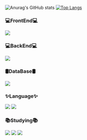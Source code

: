 ![Anurag's GitHub stats](https://github-readme-stats.vercel.app/api?username=Changwook&show_icons=true&theme=ambient_gradient)
[![Top Langs](https://github-readme-stats.vercel.app/api/top-langs/?username=Changwook&layout=ambient_gradient)](https://github.com/Changwook/github-readme-stats)

<h3>💻FrontEnd💻</h3>
<div>
<img src="https://img.shields.io/badge/Flutter-02569B.svg?style=for-the-badge&logo=flutter&logoColor=white"/>
</div>

<h3>💻BackEnd💻</h3>
<div>
<img src="https://img.shields.io/badge/SpringBoot-6DB33F.svg?style=for-the-badge&logo=springboot&logoColor=white"/>
</div>

<h3>🛢️DataBase🛢️</h3>
<div>
<img src="https://img.shields.io/badge/MySQL-4479A1.svg?style=for-the-badge&logo=mysql&logoColor=white"/>
</div>


<h3>✨Language✨</h3>
<div>
<img src="https://img.shields.io/badge/Python-3776AB.svg?style=for-the-badge&logo=python&logoColor=white"/>
<img src="https://img.shields.io/badge/Java-000000.svg?style=for-the-badge&logo=openjdk&logoColor=white"/>
</div>

<h3>📚Studying📚</h3>
<div>
<img src="https://img.shields.io/badge/React-61DAFB.svg?style=for-the-badge&logo=react&logoColor=white"/>
<img src="https://img.shields.io/badge/ReactNative-61DAFB.svg?style=for-the-badge&logo=react&logoColor=white"/>
<img src="https://img.shields.io/badge/Nodedotjs-5FA04E.svg?style=for-the-badge&logo=nodedotjs&logoColor=white"/>
</div>
